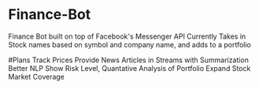 # Finance-Bot
Finance Bot built on top of Facebook's Messenger API
Currently Takes in Stock names based on symbol and company name, and adds to a portfolio

#Plans
Track Prices
Provide News Articles in Streams with Summarization
Better NLP
Show Risk Level, Quantative Analysis of Portfolio
Expand Stock Market Coverage
